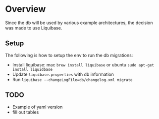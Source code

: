 
# Overview #

Since the db will be used by various example architectures, the decision was made to use Liquibase.



## Setup ##

The following is how to setup the env to run the db migrations:

* Install liquibase: mac `brew install liquibase`  or ubuntu `sudo apt-get install liquidbase`
* Update `liquibase.properties` with db information
* Run `liquibase --changeLogFile=db/changelog.xml migrate`


## TODO ##
* Example of yaml version
* fill out tables